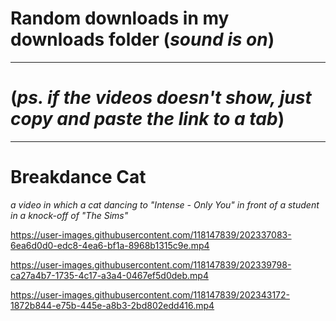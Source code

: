 # Random downloads in my downloads folder (*sound is on*)
---
# (*ps. if the videos doesn't show, just copy and paste the link to a tab*)
---
# Breakdance Cat 
*a video in which a cat dancing to "Intense - Only You" in front of a student in a knock-off of "The Sims"*

https://user-images.githubusercontent.com/118147839/202337083-6ea6d0d0-edc8-4ea6-bf1a-8968b1315c9e.mp4

https://user-images.githubusercontent.com/118147839/202339798-ca27a4b7-1735-4c17-a3a4-0467ef5d0deb.mp4

https://user-images.githubusercontent.com/118147839/202343172-1872b844-e75b-445e-a8b3-2bd802edd416.mp4
